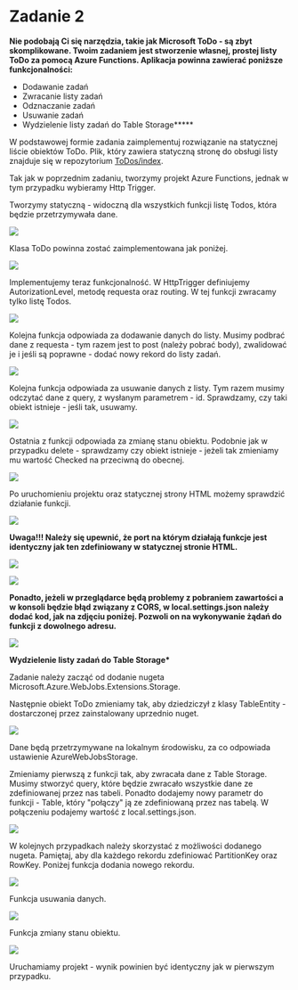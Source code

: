 # Zadanie 2

**Nie podobają Ci się narzędzia, takie jak Microsoft ToDo - są zbyt skomplikowane. Twoim zadaniem jest stworzenie własnej, prostej listy ToDo za pomocą Azure Functions. Aplikacja powinna zawierać poniższe funkcjonalności:** 

* Dodawanie zadań
* Zwracanie listy zadań
* Odznaczanie zadań
* Usuwanie zadań
* Wydzielenie listy zadań do Table Storage**\***

W podstawowej formie zadania zaimplementuj rozwiązanie na statycznej liście obiektów ToDo. Plik, który zawiera statyczną stronę do obsługi listy znajduje się w repozytorium [ToDos/index](https://raw.githubusercontent.com/akademia-azure/AzureServerlessWorkshops/master/ToDos/index.html).

Tak jak w poprzednim zadaniu, tworzymy projekt Azure Functions, jednak w tym przypadku wybieramy Http Trigger.

Tworzymy statyczną - widoczną dla wszystkich funkcji listę Todos, która będzie przetrzymywała dane.

![](../../.gitbook/assets/image%20%2820%29.png)

Klasa ToDo powinna zostać zaimplementowana jak poniżej.

![](../../.gitbook/assets/image%20%2815%29.png)

Implementujemy teraz funkcjonalność. W HttpTrigger definiujemy AutorizationLevel, metodę requesta oraz routing. W tej funkcji zwracamy tylko listę Todos.

![](../../.gitbook/assets/image%20%289%29.png)

Kolejna funkcja odpowiada za dodawanie danych do listy. Musimy podbrać dane z requesta - tym razem jest to post \(należy pobrać body\), zwalidować je i jeśli są poprawne - dodać nowy rekord do listy zadań.

![](../../.gitbook/assets/image%20%2811%29.png)

Kolejna funkcja odpowiada za usuwanie danych z listy. Tym razem musimy odczytać dane z query, z wysłanym parametrem - id. Sprawdzamy, czy taki obiekt istnieje - jeśli tak, usuwamy.

![](../../.gitbook/assets/image%20%281%29.png)

Ostatnia z funkcji odpowiada za zmianę stanu obiektu. Podobnie jak w przypadku delete - sprawdzamy czy obiekt istnieje - jeżeli tak zmieniamy mu wartość Checked na przeciwną do obecnej.



![](../../.gitbook/assets/image%20%286%29.png)

Po uruchomieniu projektu oraz statycznej strony HTML możemy sprawdzić działanie funkcji.

![](../../.gitbook/assets/image%20%284%29.png)

**Uwaga!!! Należy się upewnić, że port na którym działają funkcje jest identyczny jak ten zdefiniowany w statycznej stronie HTML.** 

![](../../.gitbook/assets/image%20%2813%29.png)

![](../../.gitbook/assets/image%20%285%29.png)

**Ponadto, jeżeli w przeglądarce będą problemy z pobraniem zawartości a w konsoli będzie błąd związany z CORS, w local.settings.json należy dodać kod, jak na zdjęciu poniżej. Pozwoli on na wykonywanie żądań do funkcji z dowolnego adresu.**

![](../../.gitbook/assets/image%20%2831%29.png)

**Wydzielenie listy zadań do Table Storage\***

Zadanie należy zacząć od dodanie nugeta Microsoft.Azure.WebJobs.Extensions.Storage.

Następnie obiekt ToDo zmieniamy tak, aby dziedziczył z klasy TableEntity - dostarczonej przez zainstalowany uprzednio nuget.

![](../../.gitbook/assets/image%20%2824%29.png)

Dane będą przetrzymywane na lokalnym środowisku, za co odpowiada ustawienie AzureWebJobsStorage.

Zmieniamy pierwszą z funkcji tak, aby zwracała dane z Table Storage. Musimy stworzyć query, które będzie zwracało wszystkie dane ze zdefiniowanej przez nas tabeli. Ponadto dodajemy nowy parametr do funkcji - Table, który "połączy" ją ze zdefiniowaną przez nas tabelą. W połączeniu podajemy wartość z local.settings.json.

![](../../.gitbook/assets/image%20%2832%29.png)

W kolejnych przypadkach należy skorzystać z możliwości dodanego nugeta. Pamiętaj, aby dla każdego rekordu zdefiniować PartitionKey oraz RowKey. Poniżej funkcja dodania nowego rekordu.

![](../../.gitbook/assets/image%20%2812%29.png)

Funkcja usuwania danych.

![](../../.gitbook/assets/image%20%2829%29.png)

Funkcja zmiany stanu obiektu.

![](../../.gitbook/assets/image%20%2828%29.png)

Uruchamiamy projekt - wynik powinien być identyczny jak w pierwszym przypadku.

